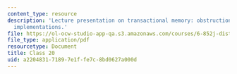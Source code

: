 ```yaml
---
content_type: resource
description: 'Lecture presentation on transactional memory: obstruction-free and lock-based
  implementations.'
file: https://ol-ocw-studio-app-qa.s3.amazonaws.com/courses/6-852j-distributed-algorithms-fall-2009/a220483171897e1ffe7c8bd0627a000d_MIT6_852JF09_lec20.pdf
file_type: application/pdf
resourcetype: Document
title: Class 20
uid: a2204831-7189-7e1f-fe7c-8bd0627a000d
---
```


